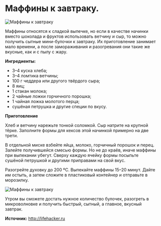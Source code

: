# Маффины к завтраку.

![Маффины к завтраку](/images/Kulinar/Zagotovki/polufabrikat_home_02.jpg 'Маффины к завтраку')

Маффины относятся к сладкой выпечке, но если в качестве начинки вместо шоколада и фруктов использовать ветчину и сыр, то можно получить сытные мини-булочки к завтраку. Их приготовление занимает мало времени, а после замораживания и разогревания они такие же вкусные, как и с пылу с жару.

**Ингредиенты:**

- 3–4 куска хлеба;
- 3–4 ломтика ветчины;
- 100 г чеддера или другого твёрдого сыра;
- 8 яиц;
- 1 стакан молока;
- 2 чайные ложки горчичного порошка;
- 1 чайная ложка молотого перца;
- сушёная петрушка и другие специи по вкусу.

**Приготовление**

Хлеб и ветчину нарежьте тонкой соломкой. Сыр натрите на крупной тёрке. Заполните формы для кексов этой начинкой примерно на две трети.

В отдельной миске взбейте яйца, молоко, горчичный порошок и перец. Залейте получившейся смесью формы. Но не до краёв, иначе маффины при выпекании убегут. Сверху каждую ячейку формы посыпьте сушёной петрушкой и другими приправами на свой вкус.

Разогрейте духовку до 200 ºС. Выпекайте маффины 15–20 минут. Дайте им остыть, а затем сложите в пластиковый контейнер и отправьте в морозилку.

![Маффины к завтраку](/images/Kulinar/Zagotovki/polufabrikat_home_03.jpg 'Маффины к завтраку')

Утром вы сможете достать нужное количество булочек, разогреть в микроволновке и получить быстрый, сытный, а главное, вкусный завтрак.

**Источник:** http://lifehacker.ru
